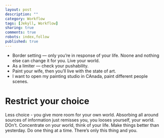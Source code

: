 ```yaml
---
layout: post
description: ""
category: Workflow
tags: [Jekyll, Workflow]
sharing: true
comments: true
robots: index,follow
published: true
---
```


* Border setting — only you’re in response of your life. Noone and nothing else can change it for you. Live your world.
* As a limiter — check your pushability.
* Paint your wife, then you’ll live with the state of art.
* I want to open my painting studio in CAnada, paint different people scenes.

# Restrict your choice
Less choice - you give more room for your own world. Absorbing all around sources of information just remisses you, you looses yourself, your world. DOn’t. Concentrate on your world, think of your life. Make things better than yesterday. Do one thing at a time. There’s only this thing and you. 